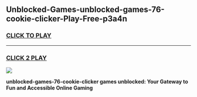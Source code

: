 
## Unblocked-Games-unblocked-games-76-cookie-clicker-Play-Free-p3a4n
<h3>
<a href="https://premium76.site?title=unblocked-games-76-cookie-clicker&ref=18A1">CLICK TO PLAY</a></h3>
<hr>

<h3>
<a href="https://premium76.site?title=unblocked-games-76-cookie-clicker&ref=18A1">CLICK 2 PLAY</a>
  
</h3>

<a href="https://premium76.site?title=unblocked-games-76-cookie-clicker&ref=18A1"><img src="https://clearcache.store/games.png"></a>


**unblocked-games-76-cookie-clicker games unblocked: Your Gateway to Fun and Accessible Online Gaming**
